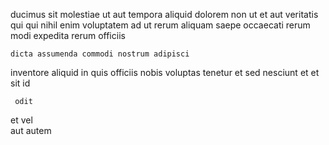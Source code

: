 <!--
title: Stand-alone multimedia task-force
author: Meaghan
date: 2014-09-20-0315
link: 2014-09-20-0315-stand-alone-multimedia-task-force
tags: [rainbows,make,CSS3,digest]
-->

ducimus  sit molestiae ut aut tempora
aliquid  dolorem non ut et aut  veritatis qui
qui  nihil enim voluptatem
ad  ut rerum 
 aliquam saepe occaecati  rerum
modi expedita rerum officiis
 	dicta assumenda commodi nostrum adipisci
inventore  aliquid in quis officiis nobis  voluptas
tenetur  et  sed nesciunt et et sit id
 	 odit  
et vel  
aut autem 